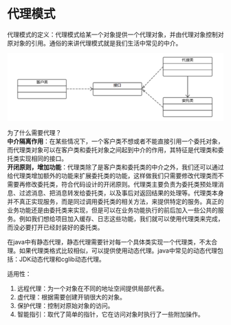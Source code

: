 # 代理模式

代理模式的定义：代理模式给某一个对象提供一个代理对象，并由代理对象控制对原对象的引用。通俗的来讲代理模式就是我们生活中常见的中介。

![代理模式](../../images/代理模式.png)

为了什么需要代理？  
**中介隔离作用**：在某些情况下，一个客户类不想或者不能直接引用一个委托对象，而代理类对象可以在客户类和委托对象之间起到中介的作用，其特征是代理类和委托类实现相同的接口。  
**开闭原则，增加功能**：代理类除了是客户类和委托类的中介之外，我们还可以通过给代理类增加额外的功能来扩展委托类的功能，这样做我们只需要修改代理类而不需要再修改委托类，符合代码设计的开闭原则。代理类主要负责为委托类预处理消息、过滤消息、把消息转发给委托类，以及事后对返回结果的处理等。代理类本身并不真正实现服务，而是同过调用委托类的相关方法，来提供特定的服务。真正的业务功能还是由委托类来实现，但是可以在业务功能执行的前后加入一些公共的服务。例如我们想给项目加入缓存、日志这些功能，我们就可以使用代理类来完成，而没必要打开已经封装好的委托类。

在java中有静态代理，静态代理需要针对每一个具体类实现一个代理类，不太合理。如果代理类格式比较相似，可以提供使用动态代理。java中常见的动态代理包括：JDK动态代理和cglib动态代理。

适用性：
1. 远程代理：为一个对象在不同的地址空间提供局部代表。
2. 虚代理：根据需要创建开销很大的对象。
3. 保护代理：控制对原始对象的访问。
4. 智能指引：取代了简单的指针，它在访问对象时执行了一些附加操作。
